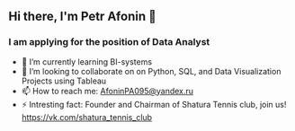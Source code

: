 ## Hi there, I'm Petr Afonin 👋
### I am applying for the position of Data Analyst

- 🌱 I’m currently learning BI-systems
- 👯 I’m looking to collaborate on on Python, SQL, and Data Visualization Projects using Tableau
- 📫 How to reach me: AfoninPA095@yandex.ru
- ⚡ Intresting fact: Founder and Chairman of Shatura Tennis club, join us! https://vk.com/shatura_tennis_club
